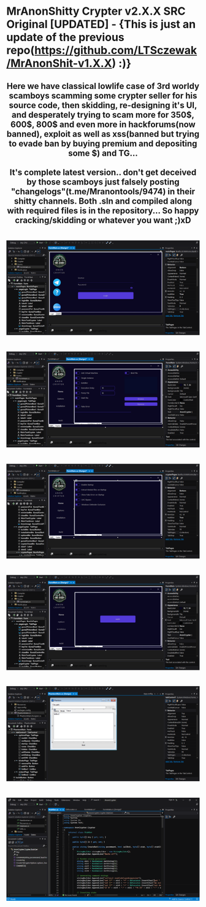# MrAnonShitty Crypter v2.X.X SRC Original [UPDATED] - {This is just an update of the previous repo(https://github.com/LTSczewak/MrAnonShit-v1.X.X) :)} 
<h2 align="center">
Here we have classical lowlife case of 3rd worldy scamboys scamming some crypter seller for his source code, then skidding, re-designing it's UI, and desperately trying to scam more for 350$, 600$, 800$ and even more in hackforums(now banned), exploit as well as xss(banned but trying to evade ban by buying premium and depositing some $) and TG...<br>
<br>It's complete latest version.. don't get deceived by those scamboys just falsely posting "changelogs"(t.me/Mranontools/9474) in their shitty channels.
 Both .sln and compiled along with required files is in the repository... So happy cracking/skidding or whatever you want ;)xD<br> </h2>

###

<br clear="both">

<div align="center">
  <img src="https://raw.githubusercontent.com/LTSczewak/MrAnonShit-v2.X.X/main/Pics/1.png"  />
</div>

###

<br clear="both">

<div align="center">
  <img src="https://raw.githubusercontent.com/LTSczewak/MrAnonShit-v2.X.X/main/Pics/2.png"  />
</div>

###

<br clear="both">

<div align="center">
  <img src="https://raw.githubusercontent.com/LTSczewak/MrAnonShit-v2.X.X/main/Pics/3.png"  />
</div>

###

<br clear="both">

<div align="center">
  <img src="https://raw.githubusercontent.com/LTSczewak/MrAnonShit-v2.X.X/main/Pics/4.png"  />
</div>

###

<br clear="both">

<div align="center">
  <img src="https://raw.githubusercontent.com/LTSczewak/PhantomPrivate/main/Extras/5.png"  />
</div>

###

<br clear="both">

<div align="center">
  <img src="https://raw.githubusercontent.com/LTSczewak/MrAnonShit-v2.X.X/main/Pics/6.png"  />
</div>

###
